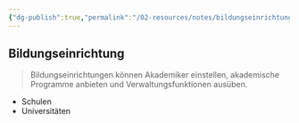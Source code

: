 ```yaml
---
{"dg-publish":true,"permalink":"/02-resources/notes/bildungseinrichtung/","tags":["BWL"],"noteIcon":"","updated":"2025-07-12T13:31:41.000+02:00"}
---
```


## Bildungseinrichtung 
> Bildungseinrichtungen können Akademiker einstellen, akademische Programme anbieten und Verwaltungsfunktionen ausüben.

- Schulen
- Universitäten
